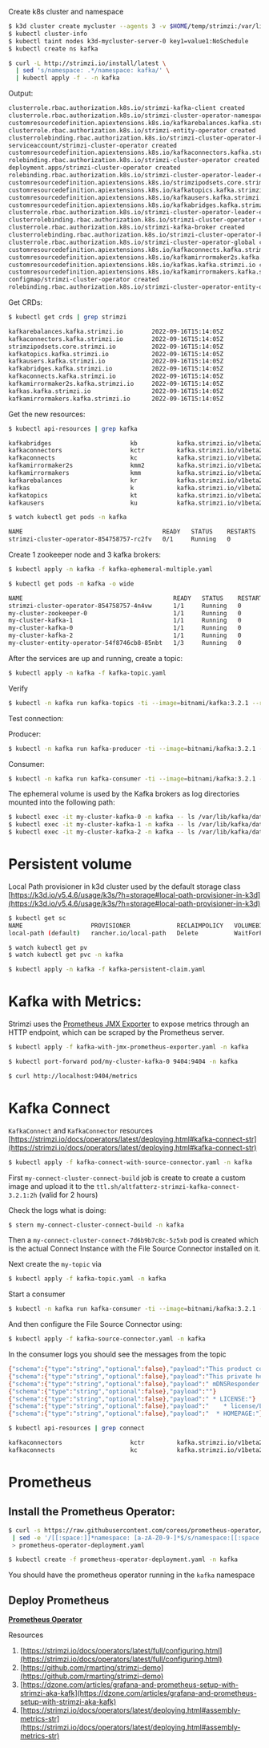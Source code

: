 Create k8s cluster and namespace

```bash
$ k3d cluster create mycluster --agents 3 -v $HOME/temp/strimzi:/var/lib/rancher/k3s/storage@all 
$ kubectl cluster-info
$ kubectl taint nodes k3d-mycluster-server-0 key1=value1:NoSchedule
$ kubectl create ns kafka
```

```bash
$ curl -L http://strimzi.io/install/latest \
  | sed 's/namespace: .*/namespace: kafka/' \
  | kubectl apply -f - -n kafka  
```

Output:
```bash
clusterrole.rbac.authorization.k8s.io/strimzi-kafka-client created
clusterrole.rbac.authorization.k8s.io/strimzi-cluster-operator-namespaced created
customresourcedefinition.apiextensions.k8s.io/kafkarebalances.kafka.strimzi.io created
clusterrole.rbac.authorization.k8s.io/strimzi-entity-operator created
clusterrolebinding.rbac.authorization.k8s.io/strimzi-cluster-operator-kafka-broker-delegation created
serviceaccount/strimzi-cluster-operator created
customresourcedefinition.apiextensions.k8s.io/kafkaconnectors.kafka.strimzi.io created
rolebinding.rbac.authorization.k8s.io/strimzi-cluster-operator created
deployment.apps/strimzi-cluster-operator created
rolebinding.rbac.authorization.k8s.io/strimzi-cluster-operator-leader-election created
customresourcedefinition.apiextensions.k8s.io/strimzipodsets.core.strimzi.io created
customresourcedefinition.apiextensions.k8s.io/kafkatopics.kafka.strimzi.io created
customresourcedefinition.apiextensions.k8s.io/kafkausers.kafka.strimzi.io created
customresourcedefinition.apiextensions.k8s.io/kafkabridges.kafka.strimzi.io created
clusterrole.rbac.authorization.k8s.io/strimzi-cluster-operator-leader-election created
clusterrolebinding.rbac.authorization.k8s.io/strimzi-cluster-operator created
clusterrole.rbac.authorization.k8s.io/strimzi-kafka-broker created
clusterrolebinding.rbac.authorization.k8s.io/strimzi-cluster-operator-kafka-client-delegation created
clusterrole.rbac.authorization.k8s.io/strimzi-cluster-operator-global created
customresourcedefinition.apiextensions.k8s.io/kafkaconnects.kafka.strimzi.io created
customresourcedefinition.apiextensions.k8s.io/kafkamirrormaker2s.kafka.strimzi.io created
customresourcedefinition.apiextensions.k8s.io/kafkas.kafka.strimzi.io created
customresourcedefinition.apiextensions.k8s.io/kafkamirrormakers.kafka.strimzi.io created
configmap/strimzi-cluster-operator created
rolebinding.rbac.authorization.k8s.io/strimzi-cluster-operator-entity-operator-delegation created
```

Get CRDs:
```bash
$ kubectl get crds | grep strimzi

kafkarebalances.kafka.strimzi.io        2022-09-16T15:14:05Z
kafkaconnectors.kafka.strimzi.io        2022-09-16T15:14:05Z
strimzipodsets.core.strimzi.io          2022-09-16T15:14:05Z
kafkatopics.kafka.strimzi.io            2022-09-16T15:14:05Z
kafkausers.kafka.strimzi.io             2022-09-16T15:14:05Z
kafkabridges.kafka.strimzi.io           2022-09-16T15:14:05Z
kafkaconnects.kafka.strimzi.io          2022-09-16T15:14:05Z
kafkamirrormaker2s.kafka.strimzi.io     2022-09-16T15:14:05Z
kafkas.kafka.strimzi.io                 2022-09-16T15:14:05Z
kafkamirrormakers.kafka.strimzi.io      2022-09-16T15:14:05Z
```

Get the new resources:
```bash
$ kubectl api-resources | grep kafka

kafkabridges                      kb           kafka.strimzi.io/v1beta2               true         KafkaBridge
kafkaconnectors                   kctr         kafka.strimzi.io/v1beta2               true         KafkaConnector
kafkaconnects                     kc           kafka.strimzi.io/v1beta2               true         KafkaConnect
kafkamirrormaker2s                kmm2         kafka.strimzi.io/v1beta2               true         KafkaMirrorMaker2
kafkamirrormakers                 kmm          kafka.strimzi.io/v1beta2               true         KafkaMirrorMaker
kafkarebalances                   kr           kafka.strimzi.io/v1beta2               true         KafkaRebalance
kafkas                            k            kafka.strimzi.io/v1beta2               true         Kafka
kafkatopics                       kt           kafka.strimzi.io/v1beta2               true         KafkaTopic
kafkausers                        ku           kafka.strimzi.io/v1beta2               true         KafkaUser
```

```bash
$ watch kubectl get pods -n kafka

NAME                                       READY   STATUS    RESTARTS   AGE
strimzi-cluster-operator-854758757-rc2fv   0/1     Running   0          31s
```

Create 1 zookeeper node and 3 kafka brokers:

```bash
$ kubectl apply -n kafka -f kafka-ephemeral-multiple.yaml
```

```bash
$ kubectl get pods -n kafka -o wide

NAME                                          READY   STATUS    RESTARTS   AGE     IP          NODE                    NOMINATED NODE   READINESS GATES
strimzi-cluster-operator-854758757-4n4vw      1/1     Running   0          8m23s   10.42.3.4   k3d-mycluster-agent-1   <none>           <none>
my-cluster-zookeeper-0                        1/1     Running   0          78s     10.42.1.6   k3d-mycluster-agent-2   <none>           <none>
my-cluster-kafka-1                            1/1     Running   0          54s     10.42.3.6   k3d-mycluster-agent-1   <none>           <none>
my-cluster-kafka-0                            1/1     Running   0          54s     10.42.1.7   k3d-mycluster-agent-2   <none>           <none>
my-cluster-kafka-2                            1/1     Running   0          54s     10.42.2.9   k3d-mycluster-agent-0   <none>           <none>
my-cluster-entity-operator-54f8746cb8-85nbt   1/3     Running   0          11s     10.42.3.7   k3d-mycluster-agent-1   <none>           <none>
```

After the services are up and running, create a topic:

```bash
$ kubectl apply -n kafka -f kafka-topic.yaml
```

Verify
```bash
$ kubectl -n kafka run kafka-topics -ti --image=bitnami/kafka:3.2.1 --rm=true --restart=Never -- kafka-topics.sh --bootstrap-server my-cluster-kafka-bootstrap:9092 --list
```

Test connection:

Producer:

```bash
$ kubectl -n kafka run kafka-producer -ti --image=bitnami/kafka:3.2.1 --rm=true --restart=Never -- kafka-console-producer.sh --bootstrap-server my-cluster-kafka-bootstrap:9092 --topic my-topic
```

Consumer:
```bash
$ kubectl -n kafka run kafka-consumer -ti --image=bitnami/kafka:3.2.1 --rm=true --restart=Never -- kafka-console-consumer.sh --bootstrap-server my-cluster-kafka-bootstrap:9092 --topic my-topic --from-beginning
```

The ephemeral volume is used by the Kafka brokers as log directories mounted into the following path:

```bash
$ kubectl exec -it my-cluster-kafka-0 -n kafka -- ls /var/lib/kafka/data/kafka-log0
$ kubectl exec -it my-cluster-kafka-1 -n kafka -- ls /var/lib/kafka/data/kafka-log1
$ kubectl exec -it my-cluster-kafka-2 -n kafka -- ls /var/lib/kafka/data/kafka-log2
```

# Persistent volume

Local Path provisioner in k3d cluster used by the default storage class
[https://k3d.io/v5.4.6/usage/k3s/?h=storage#local-path-provisioner-in-k3d](https://k3d.io/v5.4.6/usage/k3s/?h=storage#local-path-provisioner-in-k3d)

```bash
$ kubectl get sc 
NAME                   PROVISIONER             RECLAIMPOLICY   VOLUMEBINDINGMODE      ALLOWVOLUMEEXPANSION   AGE
local-path (default)   rancher.io/local-path   Delete          WaitForFirstConsumer   false                  55m
```

```bash
$ watch kubectl get pv
$ watch kubectl get pvc -n kafka
```

```bash
$ kubectl apply -n kafka -f kafka-persistent-claim.yaml
```

# Kafka with Metrics:

Strimzi uses the [Prometheus JMX Exporter](https://github.com/prometheus/jmx_exporter) to expose metrics through an HTTP endpoint, 
which can be scraped by the Prometheus server.

```bash
$ kubectl apply -f kafka-with-jmx-prometheus-exporter.yaml -n kafka
```

```bash
$ kubectl port-forward pod/my-cluster-kafka-0 9404:9404 -n kafka
```

```bash
$ curl http://localhost:9404/metrics
```

# Kafka Connect

`KafkaConnect` and `KafkaConnector` resources [https://strimzi.io/docs/operators/latest/deploying.html#kafka-connect-str](https://strimzi.io/docs/operators/latest/deploying.html#kafka-connect-str)

```bash
$ kubectl apply -f kafka-connect-with-source-connector.yaml -n kafka
```
First `my-connect-cluster-connect-build` job is create to create a custom image and upload it to the
`ttl.sh/altfatterz-strimzi-kafka-connect-3.2.1:2h` (valid for 2 hours)

Check the logs what is doing:

```bash
$ stern my-connect-cluster-connect-build -n kafka
```

Then a `my-connect-cluster-connect-7d6b9b7c8c-5z5xb` pod is created which is the actual Connect Instance with the File Source Connector installed on it.

Next create the `my-topic` via

```bash
$ kubectl apply -f kafka-topic.yaml -n kafka
```

Start a consumer
```bash
$ kubectl -n kafka run kafka-consumer -ti --image=bitnami/kafka:3.2.1 --rm=true --restart=Never -- kafka-console-consumer.sh --bootstrap-server my-cluster-kafka-bootstrap:9092 --topic my-topic --from-beginning
```

And then configure the File Source Connector using:

```bash
$ kubectl apply -f kafka-source-connector.yaml -n kafka
```

In the consumer logs you should see the messages from the topic

```bash
{"schema":{"type":"string","optional":false},"payload":"This product contains the dnsinfo.h header file, that provides a way to retrieve the system DNS configuration on MacOS."}
{"schema":{"type":"string","optional":false},"payload":"This private header is also used by Apple's open source"}
{"schema":{"type":"string","optional":false},"payload":" mDNSResponder (https://opensource.apple.com/tarballs/mDNSResponder/)."}
{"schema":{"type":"string","optional":false},"payload":""}
{"schema":{"type":"string","optional":false},"payload":" * LICENSE:"}
{"schema":{"type":"string","optional":false},"payload":"    * license/LICENSE.dnsinfo.txt (Apple Public Source License 2.0)"}
{"schema":{"type":"string","optional":false},"payload":"  * HOMEPAGE:"}
```

```bash
$ kubectl api-resources | grep connect

kafkaconnectors                   kctr         kafka.strimzi.io/v1beta2               true         KafkaConnector
kafkaconnects                     kc           kafka.strimzi.io/v1beta2               true         KafkaConnect
```




# Prometheus

## Install the Prometheus Operator:

```bash
$ curl -s https://raw.githubusercontent.com/coreos/prometheus-operator/master/bundle.yaml \
 | sed -e '/[[:space:]]*namespace: [a-zA-Z0-9-]*$/s/namespace:[[:space:]]*[a-zA-Z0-9-]*$/namespace: kafka/' \
 > prometheus-operator-deployment.yaml
```

```bash
$ kubectl create -f prometheus-operator-deployment.yaml -n kafka
```
You should have the prometheus operator running in the `kafka` namespace

## Deploy Prometheus





[**Prometheus Operator**](https://github.com/prometheus-operator/prometheus-operator)


Resources

1. [https://strimzi.io/docs/operators/latest/full/configuring.html](https://strimzi.io/docs/operators/latest/full/configuring.html)
2. [https://github.com/rmarting/strimzi-demo](https://github.com/rmarting/strimzi-demo)
3. [https://dzone.com/articles/grafana-and-prometheus-setup-with-strimzi-aka-kafk](https://dzone.com/articles/grafana-and-prometheus-setup-with-strimzi-aka-kafk)
4. [https://strimzi.io/docs/operators/latest/deploying.html#assembly-metrics-str](https://strimzi.io/docs/operators/latest/deploying.html#assembly-metrics-str)